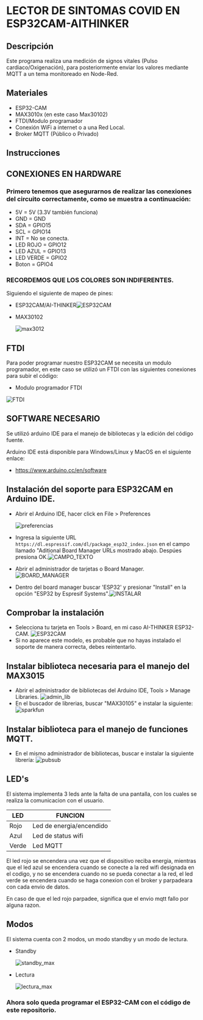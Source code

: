 # **LECTOR DE SINTOMAS COVID EN ESP32CAM-AITHINKER**
## **Descripción**
Este programa realiza una medición de signos vitales (Pulso cardiaco/Oxigenación), para posteriormente enviar los valores mediante MQTT a un tema monitoreado en Node-Red.
## **Materiales**
- ESP32-CAM
- MAX3010x (en este caso Max30102)
- FTDI/Modulo programador
- Conexión WiFi a internet o a una Red Local.
- Broker MQTT (Público o Privado)
## **Instrucciones** ##
## **CONEXIONES EN HARDWARE** ##
### Primero tenemos que asegurarnos de realizar las conexiones del circuito correctamente, como se muestra a continuación:
  - 5V = 5V (3.3V también funciona)
  - GND = GND
  - SDA = GPIO15
  - SCL = GPIO14
  - INT = No se conecta.
  - LED ROJO = GPIO12
  - LED AZUL = GPIO13
  - LED VERDE = GPIO2
  - Boton = GPIO4
### RECORDEMOS QUE LOS COLORES SON INDIFERENTES.
Siguiendo el siguiente de mapeo de pines:
- ESP32CAM/AI-THINKER![ESP32CAM](imagenes/esp32cam_pinout.png)
- MAX30102

  ![max3012](imagenes/max30102_pinout.jpg)
## FTDI 
Para poder programar nuestro ESP32CAM se necesita un modulo programador, en este caso se utilizó un FTDI con las siguientes conexiones para subir el código:

- Modulo programador FTDI

![FTDI](imagenes/programar.png)
## SOFTWARE NECESARIO ##
Se utilizó arduino IDE para el manejo de bibliotecas y la edición del código fuente.

Arduino IDE está disponible para Windows/Linux y MacOS en el siguiente enlace:
- https://www.arduino.cc/en/software

## Instalación del soporte para ESP32CAM en Arduino IDE. ##
- Abrir el Arduino IDE, hacer click en File > Preferences 
  
  ![preferencias](imagenes/arduino-ide-open-preferences.png)
- Ingresa la siguiente URL `https://dl.espressif.com/dl/package_esp32_index.json` en el campo llamado "Aditional Board Manager URLs mostrado abajo. Despúes presiona OK.![CAMPO_TEXTO](imagenes/board.png)
- Abrir el administrador de tarjetas o Board Manager. ![BOARD_MANAGER](imagenes/a2boardmanager.png)
- Dentro del board manager buscar 'ESP32' y presionar "Install" en la opción "ESP32 by Espresif Systems".![INSTALAR](imagenes/install.png)
## Comprobar la instalación ##
- Selecciona tu tarjeta en Tools > Board, en mi caso AI-THINKER ESP32-CAM. ![ESP32CAM](imagenes/Screenshot_20220203_161506.png)
- Si no aparece este modelo, es probable que no hayas instalado el soporte de manera correcta, debes reintentarlo.
## Instalar biblioteca necesaria para el manejo del MAX3015
- Abrir el administrador de bibliotecas del Arduino IDE, Tools > Manage Libraries. ![admin_lib](imagenes/librerias.png)
- En el buscador de librerias, buscar "MAX30105" e instalar la siguiente: ![sparkfun](imagenes/sparkfun.png)
## Instalar biblioteca para el manejo de funciones MQTT.
- En el mismo administrador de bibliotecas, buscar e instalar la siguiente librería: ![pubsub](imagenes/pubsubclient.png)
## LED's
El sistema implementa 3 leds ante la falta de una pantalla, con los cuales se realiza la comunicacion con el usuario.

|LED|FUNCION|
|---|-------|
|Rojo|Led de energia/encendido|
|Azul|Led de status wifi|
|Verde|Led MQTT|

El led rojo se encendera una vez que el dispositivo reciba energia, mientras que el led azul se encendera cuando se conecte a la red wifi designada en el codigo, y no se encendera cuando no se pueda conectar a la red, el led verde se encendera cuando se haga conexion con el broker y parpadeara con cada envio de datos.

En caso de que el led rojo parpadee, significa que el envio mqtt fallo por alguna razon.
## Modos
El sistema cuenta con 2 modos, un modo standby y un modo de lectura.
- Standby
  
  ![standby_max](imagenes/standby_max.gif)
- Lectura
  
  ![lectura_max](imagenes/lectura_max.gif)
### Ahora solo queda programar el ESP32-CAM con el código de este repositorio.
